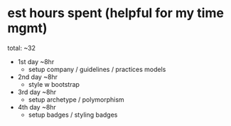 # est hours spent (helpful for my time mgmt)

total: ~32

- 1st day ~8hr
  - setup company / guidelines / practices models
- 2nd day ~8hr
  - style w bootstrap
- 3rd day ~8hr
  - setup archetype / polymorphism
- 4th day ~8hr
  - setup badges / styling badges
